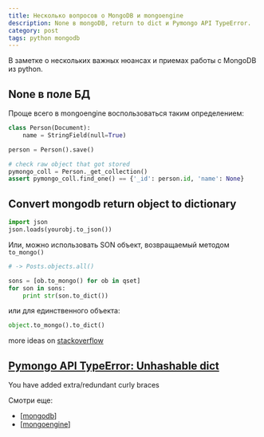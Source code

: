 ```yaml
---
title: Несколько вопросов о MongoDB и mongoengine
description: None в mongoDB, return to dict и Pymongo API TypeError.
category: post
tags: python mongodb
---
```

В заметке о нескольких важных нюансах и приемах работы с MongoDB из python.

## None в поле БД

Проще всего в mongoengine воспользоваться таким определением:

```python
class Person(Document):
    name = StringField(null=True)

person = Person().save()

# check raw object that got stored
pymongo_coll = Person._get_collection()
assert pymongo_coll.find_one() == {'_id': person.id, 'name': None}
```

## Convert mongodb return object to dictionary

```python
import json
json.loads(yourobj.to_json())
```

Или, можно использовать SON объект, возвращаемый методом `to_mongo()`

```python
# -> Posts.objects.all()

sons = [ob.to_mongo() for ob in qset]
for son in sons:
    print str(son.to_dict())
```

или для единственного объекта:

```python
object.to_mongo().to_dict()
```

more ideas on [stackoverflow](https://stackoverflow.com/questions/13230284/convert-mongodb-return-object-to-dictionary)

## [Pymongo API TypeError: Unhashable dict](https://stackoverflow.com/questions/17674100/pymongo-api-typeerror-unhashable-dict)

You have added extra/redundant curly braces

Смотри еще:

- [[mongodb]]
- [[mongoengine]]

[//begin]: # "Autogenerated link references for markdown compatibility"
[mongodb]: ../notes/mongodb "MongoDB"
[mongoengine]: ../notes/mongoengine "Object Object-Document Mapper for MongoDB"
[//end]: # "Autogenerated link references"